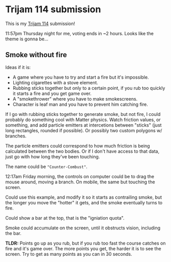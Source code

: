 # Trijam 114 submission

This is my [Trijam 114](https://itch.io/jam/trijam-114) submission!

11:57pm Thursday night for me, voting ends in ~2 hours. Looks like the theme is gonna be...

## Smoke without fire

Ideas if it is:
- A game where you have to try and start a fire but it's impossible.
- Lighting cigarettes with a stove element.
- Rubbing sticks together but only to a certain point, if you rub too quickly it starts a fire and you get game over.
- A "smokethrower" where you have to make smokescreens.
- Character is leaf man and you have to prevent him catching fire.

If I go with rubbing sticks together to generate smoke, but not fire, I could probably do something cool with Matter physics. Watch friction values, or something, and add particle emitters at intercetions between "sticks" (just long rectangles, rounded if possible). Or possibly two custom polygons w/ branches.

The particle emitters could correspond to how much friction is being calculated between the two bodies. Or if I don't have access to that data, just go with how long they've been touching.

The name could be `"Counter-Combust"`.

12:17am Friday morning, the controls on computer could be to drag the mouse around, moving a branch. On mobile, the same but touching the screen.

Could use this example, and modify it so it starts as contrailing smoke, but the longer you move the "hotter" it gets, and the smoke eventually turns to fire.

Could show a bar at the top, that is the "igniation quota".

Smoke could accumulate on the screen, until it obstructs vision, including the bar.

**TLDR:** Points go up as you rub, but if you rub too fast the course catches on fire and it's game over. The more points you get, the harder it is to see the screen. Try to get as many points as you can in 30 seconds.

